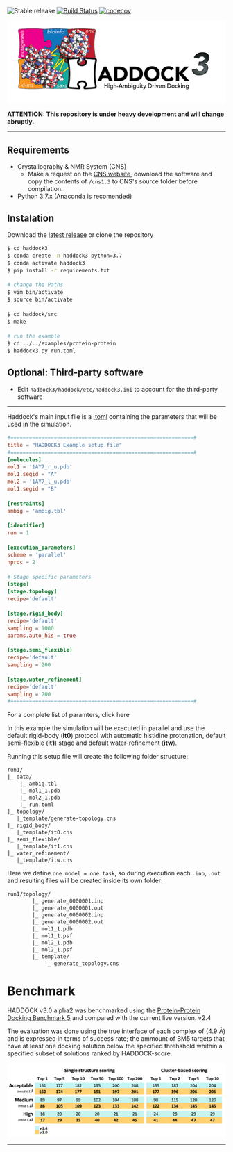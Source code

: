 ![Stable release](https://badgen.net/badge/release/3.0.a1/orange)
[![Build Status](http://alembick.science.uu.nl:8080/buildStatus/icon?job=haddock3%2Fmaster)](http://alembick.science.uu.nl:8080/job/haddock3/job/master/)
[![codecov](https://codecov.io/gh/haddocking/haddock3/branch/master/graph/badge.svg?token=K2UshyxoRu)](https://codecov.io/gh/haddocking/haddock3)

![HADDOCK3](docs/media/HADDOCK3-logo.png)


**ATTENTION: This repository is under heavy development and will change abruptly.**

***
    
## Requirements
 * Crystallography & NMR System (CNS)
    * Make a request on the [CNS website](http://cns-online.org/v1.3/), download the software and copy the contents of `/cns1.3` to CNS's source folder before compilation.
 * Python 3.7.x (Anaconda is recomended)

## Instalation
 Download the [latest release](https://github.com/haddocking/haddock3/releases) or clone the repository
 
```bash
$ cd haddock3
$ conda create -n haddock3 python=3.7
$ conda activate haddock3
$ pip install -r requirements.txt

# change the Paths
$ vim bin/activate
$ source bin/activate

$ cd haddock/src
$ make

# run the example
$ cd ../../examples/protein-protein
$ haddock3.py run.toml
```

## Optional: Third-party software
* Edit `haddock3/haddock/etc/haddock3.ini` to account for the third-party software

***

Haddock's main input file is a [.toml](https://github.com/toml-lang/toml) containing the parameters that will be used in the simulation.

```toml
#===========================================================#
title = "HADDOCK3 Example setup file"
#===========================================================#
[molecules]
mol1 = '1AY7_r_u.pdb'
mol1.segid = "A"
mol2 = '1AY7_l_u.pdb'
mol1.segid = "B"

[restraints]
ambig = 'ambig.tbl'

[identifier]
run = 1

[execution_parameters]
scheme = 'parallel'
nproc = 2

# Stage specific parameters
[stage]
[stage.topology]
recipe='default'

[stage.rigid_body]
recipe='default'
sampling = 1000
params.auto_his = true

[stage.semi_flexible]
recipe='default'
sampling = 200

[stage.water_refinement]
recipe='default'
sampling = 200
#===========================================================#
```

For a complete list of paramters, click here <under-construction> 

In this example the simulation will be executed in parallel and use the default rigid-body (**it0**) protocol with automatic histidine protonation, default semi-flexible (**it1**) stage and default water-refinement (**itw**).

Running this setup file will create the following folder structure:

```
run1/
|_ data/
    |_ ambig.tbl
    |_ mol1_1.pdb
    |_ mol2_1.pdb
    |_ run.toml
|_ topology/
   |_template/generate-topology.cns
|_ rigid_body/
   |_template/it0.cns
|_ semi_flexible/
   |_template/it1.cns
|_ water_refinement/
   |_template/itw.cns
```

Here we define `one model = one task`, so during execution each `.inp`, `.out` and resulting files will be created 
inside its own folder:

```
run1/topology/
        |_ generate_0000001.inp
        |_ generate_0000001.out
        |_ generate_0000002.inp
        |_ generate_0000002.out
        |_ mol1_1.pdb
        |_ mol1_1.psf
        |_ mol2_1.pdb
        |_ mol2_1.psf
        |_ template/
            |_ generate_topology.cns
```

# Benchmark

HADDOCK v3.0 alpha2 was benchmarked using the [Protein-Protein Docking Benchmark 5](https://github.com/haddocking/BM5-clean) and compared with the current live version. v2.4

The evaluation was done using the true interface of each complex of (4.9 Å) and is expressed in terms of success rate; the ammount of BM5 targets that have at least one docking solution below the specified threhshold whithin a specified subset of solutions ranked by HADDOCK-score.


![BM5](docs/media/haddock3-0-0-alpha2-BM5.png)
***
